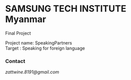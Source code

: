 # SAMSUNG TECH INSTITUTE Myanmar

Final Project

Project name: SpeakingPartners<br/>
Target : Speaking for foreign language

<div>
  <h3>Contact</h3>
  <i>zattwine.8191@gmail.com</i>  
</div>
